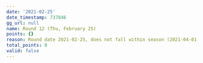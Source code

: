 ```yaml
---
date: '2021-02-25'
date_timestamp: 737846
gg_url: null
name: Round 12 (Thu, February 25)
points: {}
reason: Round date 2021-02-25, does not fall within season (2021-04-01 to 2021-12-30)
total_points: 0
valid: false
---
```


